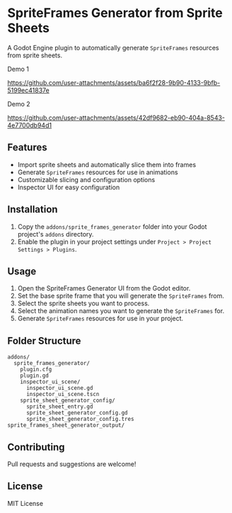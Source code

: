 # SpriteFrames Generator from Sprite Sheets

A Godot Engine plugin to automatically generate `SpriteFrames` resources from sprite sheets.

Demo 1

https://github.com/user-attachments/assets/ba6f2f28-9b90-4133-9bfb-5199ec41837e

Demo 2

https://github.com/user-attachments/assets/42df9682-eb90-404a-8543-4e7700db94d1

## Features
- Import sprite sheets and automatically slice them into frames
- Generate `SpriteFrames` resources for use in animations
- Customizable slicing and configuration options
- Inspector UI for easy configuration

## Installation
1. Copy the `addons/sprite_frames_generator` folder into your Godot project's `addons` directory.
2. Enable the plugin in your project settings under `Project > Project Settings > Plugins`.

## Usage
1. Open the SpriteFrames Generator UI from the Godot editor.
2. Set the base sprite frame that you will generate the `SpriteFrames` from.
3. Select the sprite sheets you want to process.
4. Select the animation names you want to generate the `SpriteFrames` for.
5. Generate `SpriteFrames` resources for use in your project.

## Folder Structure
```
addons/
  sprite_frames_generator/
    plugin.cfg
    plugin.gd
    inspector_ui_scene/
      inspector_ui_scene.gd
      inspector_ui_scene.tscn
    sprite_sheet_generator_config/
      sprite_sheet_entry.gd
      sprite_sheet_generator_config.gd
      sprite_sheet_generator_config.tres
sprite_frames_sheet_generator_output/
```

## Contributing
Pull requests and suggestions are welcome!

## License
MIT License
